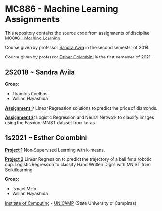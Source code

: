 MC886 - Machine Learning Assignments
================================

This repository contains the source code from assignments of discipline [MC886 - Machine Learning](https://www.ic.unicamp.br/~sandra/teaching/2018-2-mc886-mo444/).

Course given by professor [Sandra Avila](https://www.ic.unicamp.br/~sandra/) in the second semester of 2018.

Course given by professor [Esther Colombini](https://www.ic.unicamp.br/~esther/) in the first semester of 2021.

## 2S2018 ~ Sandra Avila

**Group:**
  - Thamiris Coelhos
  - Willian Hayashida

**[Assignment 1]():** Linear Regression solutions to predict the price of diamonds.

**[Assignment 2]():** Logistic Regression and Neural Network to classify images using the Fashion-MNIST dataset from keras.

## 1s2021 ~ Esther Colombini

**[Project 1]()** Non-Supervised Learning with k-means.

**[Project 2]()** Linear Regression to predict the trajectory of a ball for a robotic cup. Logistic Regression to classify Hand Written Digits with MNIST from Scikitlearning

**Group:**
  - Ismael Melo
  - Willian Hayashida

[Institute of Computing](http://ic.unicamp.br/en) - [UNICAMP](https://www.unicamp.br/unicamp/english) (State University of Campinas)
